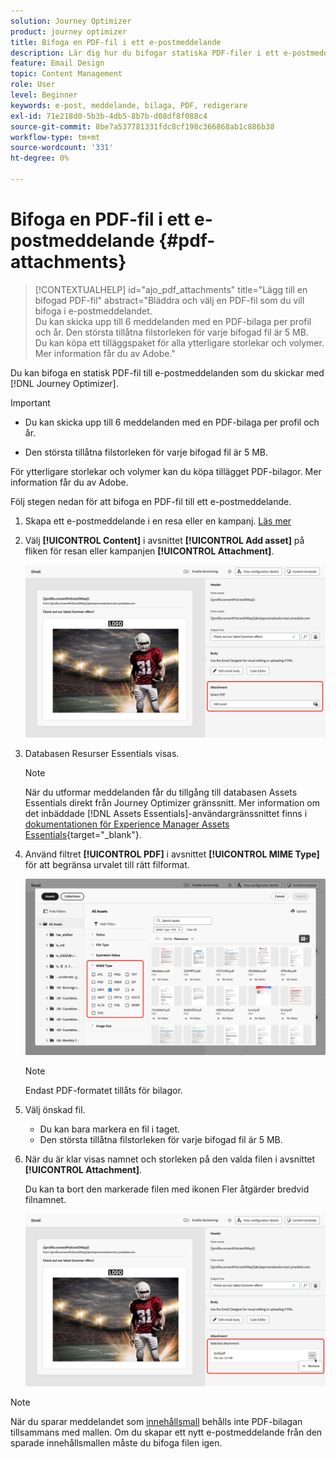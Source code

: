 ```yaml
---
solution: Journey Optimizer
product: journey optimizer
title: Bifoga en PDF-fil i ett e-postmeddelande
description: Lär dig hur du bifogar statiska PDF-filer i ett e-postmeddelande
feature: Email Design
topic: Content Management
role: User
level: Beginner
keywords: e-post, meddelande, bilaga, PDF, redigerare
exl-id: 71e218d0-5b3b-4db5-8b7b-d08df8f088c4
source-git-commit: 8be7a537781331fdc8cf198c366868ab1c886b38
workflow-type: tm+mt
source-wordcount: '331'
ht-degree: 0%

---
```


# Bifoga en PDF-fil i ett e-postmeddelande {#pdf-attachments}

>[!CONTEXTUALHELP]
>id="ajo_pdf_attachments"
>title="Lägg till en bifogad PDF-fil"
>abstract="Bläddra och välj en PDF-fil som du vill bifoga i e-postmeddelandet.</br>Du kan skicka upp till 6 meddelanden med en PDF-bilaga per profil och år. Den största tillåtna filstorleken för varje bifogad fil är 5 MB.</br>Du kan köpa ett tilläggspaket för alla ytterligare storlekar och volymer. Mer information får du av Adobe."

Du kan bifoga en statisk PDF-fil till e-postmeddelanden som du skickar med [!DNL Journey Optimizer].

>[!IMPORTANT]
>
>* Du kan skicka upp till 6 meddelanden med en PDF-bilaga per profil och år.
>
>* Den största tillåtna filstorleken för varje bifogad fil är 5 MB.
>
>För ytterligare storlekar och volymer kan du köpa tillägget PDF-bilagor. Mer information får du av Adobe.

Följ stegen nedan för att bifoga en PDF-fil till ett e-postmeddelande.

1. Skapa ett e-postmeddelande i en resa eller en kampanj. [Läs mer](create-email.md)

1. Välj **[!UICONTROL Content]** i avsnittet **[!UICONTROL Add asset]** på fliken för resan eller kampanjen **[!UICONTROL Attachment]**.

   ![](assets/email-select-pdf.png)

1. Databasen Resurser Essentials visas.

   >[!NOTE]
   >
   >När du utformar meddelanden får du tillgång till databasen Assets Essentials direkt från Journey Optimizer gränssnitt. Mer information om det inbäddade [!DNL Assets Essentials]-användargränssnittet finns i [dokumentationen för Experience Manager Assets Essentials](https://experienceleague.adobe.com/docs/experience-manager-assets-essentials/help/introduction.html?lang=sv-SE){target="_blank"}.

1. Använd filtret **[!UICONTROL PDF]** i avsnittet **[!UICONTROL MIME Type]** för att begränsa urvalet till rätt filformat.

   ![](assets/email-assets-pdf.png)

   >[!NOTE]
   >
   >Endast PDF-formatet tillåts för bilagor.

1. Välj önskad fil.

   * Du kan bara markera en fil i taget.
   * Den största tillåtna filstorleken för varje bifogad fil är 5 MB.

1. När du är klar visas namnet och storleken på den valda filen i avsnittet **[!UICONTROL Attachment]**.

   Du kan ta bort den markerade filen med ikonen Fler åtgärder bredvid filnamnet.

   ![](assets/email-remove-attachment.png)

>[!NOTE]
>
>När du sparar meddelandet som [innehållsmall](../content-management/create-content-templates.md) behålls inte PDF-bilagan tillsammans med mallen. Om du skapar ett nytt e-postmeddelande från den sparade innehållsmallen måste du bifoga filen igen.
